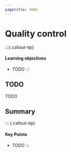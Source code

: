 ```yaml
---
pagetitle: GWAS
---
```


# Quality control

:::{.callout-tip}
#### Learning objectives

- TODO
:::


## TODO

TODO

## Summary

::: {.callout-tip}
#### Key Points

- TODO
:::
